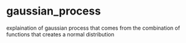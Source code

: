 # gaussian_process
explaination of gaussian process that comes from the combination of functions that creates a normal distribution 
